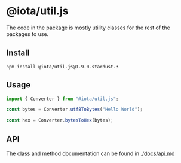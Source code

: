 # @iota/util.js

The code in the package is mostly utility classes for the rest of the packages to use.

## Install

```shell
npm install @iota/util.js@1.9.0-stardust.3
```

## Usage

```js
import { Converter } from "@iota/util.js";

const bytes = Converter.utf8ToBytes("Hello World");

const hex = Converter.bytesToHex(bytes);
```

## API

The class and method documentation can be found in [./docs/api.md](./docs/api.md)
